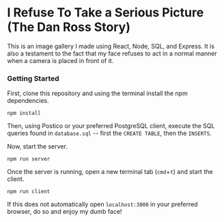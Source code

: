# I Refuse To Take a Serious Picture (The Dan Ross Story)

This is an image gallery I made using React, Node, SQL, and Express.  It is also a testament to the fact that my face refuses to act in a normal manner when a camera is placed in front of it.

### Getting Started

First, clone this repository and using the terminal install the npm dependencies.

 ```
 npm install
 ```

Then, using Postico or your preferred PostgreSQL client, execute the SQL queries found in `database.sql` -- first the `CREATE TABLE`, then the `INSERTS`.

Now, start the server.

```
npm run server
```

Once the server is running, open a new terminal tab (`cmd`+`t`) and start the client.

```
npm run client
```

If this does not automatically open `localhost:3000` in your preferred browser, do so and enjoy my dumb face!